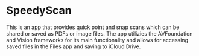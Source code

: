 # SpeedyScan
This is an app that provides quick point and snap scans which can be shared or saved as PDFs or image files. The app utilizies the AVFoundation and Vision frameworks for its main functionality and allows for accessing saved files in the Files app and saving to iCloud Drive.
